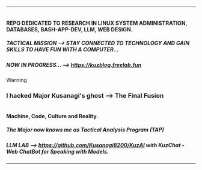 ___________________________________________________________________________________________________________________
<picture>
 <source media="(prefers-color-scheme: dark)" srcset="https://github.com/Kusanagi8200/Kusanagi8200/blob/main/KUZLAB.png">
 <source media="(prefers-color-scheme: light)" srcset="https://github.com/Kusanagi8200/Kusanagi8200/blob/main/KUZLAB.png">
 <img alt="" src="">
</picture>


#### **REPO DEDICATED TO RESEARCH IN LINUX SYSTEM ADMINISTRATION, DATABASES, BASH-APP-DEV, LLM, WEB DESIGN.**

##### **TACTICAL MISSION --> STAY CONNECTED TO TECHNOLOGY AND GAIN SKILLS TO HAVE FUN WITH A COMPUTER...**

 
##### **NOW IN PROGRESS...** --> https://kuzblog.freelab.fun

> [!WARNING]
> ### I hacked Major Kusanagi's ghost  --> The Final Fusion

<picture>
 <source media="(prefers-color-scheme: dark)" srcset="https://github.com/Kusanagi8200/Kusanagi8200/blob/main/MAJOR.jpg">
 <source media="(prefers-color-scheme: light)" srcset="https://github.com/Kusanagi8200/Kusanagi8200/blob/main/MAJOR.jpg">
 <img alt="" src="">
</picture>


#### Machine, Code, Culture and Reality. 

##### **The Major now knows me as Tactical Analysis Program (TAP)**

##### **LLM LAB --> https://github.com/Kusanagi8200/KuzAI with KuzChat - Web ChatBot for Speaking with Models.**

___________________________________________________________________________________________________________________
